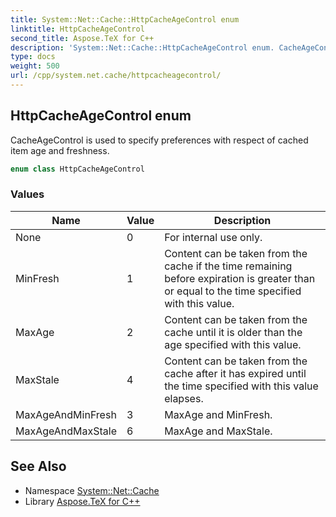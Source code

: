 ```yaml
---
title: System::Net::Cache::HttpCacheAgeControl enum
linktitle: HttpCacheAgeControl
second_title: Aspose.TeX for C++
description: 'System::Net::Cache::HttpCacheAgeControl enum. CacheAgeControl is used to specify preferences with respect of cached item age and freshness in C++.'
type: docs
weight: 500
url: /cpp/system.net.cache/httpcacheagecontrol/
---
```

## HttpCacheAgeControl enum


CacheAgeControl is used to specify preferences with respect of cached item age and freshness.

```cpp
enum class HttpCacheAgeControl
```

### Values

| Name | Value | Description |
| --- | --- | --- |
| None | 0 | For internal use only. |
| MinFresh | 1 | Content can be taken from the cache if the time remaining before expiration is greater than or equal to the time specified with this value. |
| MaxAge | 2 | Content can be taken from the cache until it is older than the age specified with this value. |
| MaxStale | 4 | Content can be taken from the cache after it has expired until the time specified with this value elapses. |
| MaxAgeAndMinFresh | 3 | MaxAge and MinFresh. |
| MaxAgeAndMaxStale | 6 | MaxAge and MaxStale. |

## See Also

* Namespace [System::Net::Cache](../)
* Library [Aspose.TeX for C++](../../)
